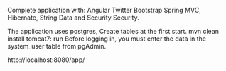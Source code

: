 Complete application with:
Angular Twitter Bootstrap Spring MVC, Hibernate, String Data and Security Security.


The application uses postgres, Create tables at the first start.
mvn clean install tomcat7: run
Before logging in, you must enter the data in the system_user table from pgAdmin.


http://localhost:8080/app/



